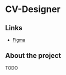 # CV-Designer

## Links

- [Figma](https://www.figma.com/files/team/1252999304915609562/BigMuffin?fuid=1030128086226903783)

## About the project

TODO
